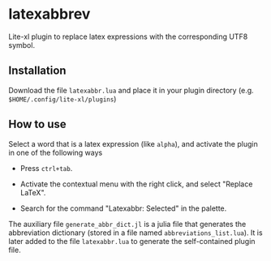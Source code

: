 # latexabbrev
Lite-xl plugin to replace latex expressions with the corresponding UTF8 symbol.

## Installation
Download the file `latexabbr.lua` and place it in your plugin directory (e.g. `$HOME/.config/lite-xl/plugins`)

## How to use

Select a word that is a latex expression (like `alpha`), and activate the plugin in one of the following ways

- Press `ctrl+tab`.

- Activate the contextual menu with the right click, and select "Replace LaTeX".

- Search for the command "Latexabbr: Selected" in the palette.

The auxiliary file `generate_abbr_dict.jl` is a julia file that generates the abbreviation dictionary
(stored in a file named `abbreviations_list.lua`). It is later added to the file `latexabbr.lua` to generate
the self-contained plugin file.
